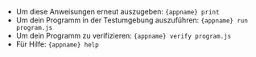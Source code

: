  - Um diese Anweisungen erneut auszugeben: `{appname} print`
 - Um dein Programm in der Testumgebung auszuführen: `{appname} run program.js`
 - Um dein Programm zu verifizieren:  `{appname} verify program.js`
 - Für Hilfe: `{appname} help`
